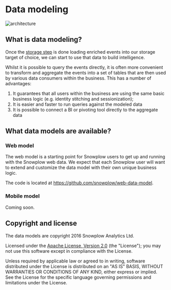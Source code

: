 # Data modeling

![architecture][architecture-image]

## What is data modeling?

Once the [storage step][storage] is done loading enriched events into our storage target of choice, we can start to use that data to build intelligence.

Whilst it is possible to query the events directly, it is often more convenient to transform and aggregate the events into a set of tables that are then used by various data consumers within the business. This has a number of advantages:

1. It guarantees that all users within the business are using the same basic business logic (e.g. identity stitching and sessionization);
2. It is easier and faster to run queries against the modeled data
4. It is possible to connect a BI or pivoting tool directly to the aggregate data

## What data models are available?

### Web model

The web model is a starting point for Snowplow users to get up and running with the Snowplow web
data. We expect that each Snowplow user will want to extend and customize the data model with their
own unique business logic.

The code is located at https://github.com/snowplow/web-data-model.

### Mobile model

Coming soon.

## Copyright and license

The data models are copyright 2016 Snowplow Analytics Ltd.

Licensed under the [Apache License, Version 2.0][license] (the "License");
you may not use this software except in compliance with the License.

Unless required by applicable law or agreed to in writing, software
distributed under the License is distributed on an "AS IS" BASIS,
WITHOUT WARRANTIES OR CONDITIONS OF ANY KIND, either express or implied.
See the License for the specific language governing permissions and
limitations under the License.

[license]: http://www.apache.org/licenses/LICENSE-2.0
[architecture-image]: https://d3i6fms1cm1j0i.cloudfront.net/github-wiki/images/snowplow-architecture-5-data-modeling.png
[storage]: https://github.com/snowplow/snowplow/tree/master/4-storage
